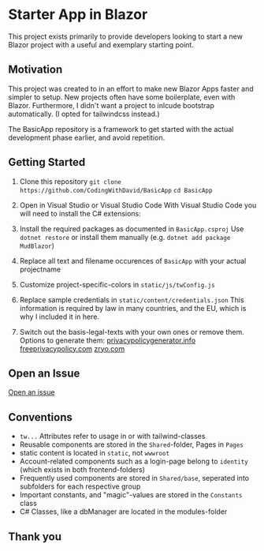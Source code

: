 
# Starter App in Blazor

This project exists primarily to provide developers looking to start a new Blazor project with a useful and exemplary starting point. 

## Motivation

This project was created to in an effort to make new Blazor Apps faster and simpler to setup. 
New projects often have some boilerplate, even with Blazor. Furthermore, I didn't want a project to inlcude bootstrap automatically. (I opted for tailwindcss instead.)

The BasicApp repository is a framework to get started with the actual development phase earlier, and avoid repetition.

## Getting Started

1. Clone this repository
`git clone https://github.com/CodingWithDavid/BasicApp`
`cd BasicApp`

2. Open in Visual Studio or Visual Studio Code
With Visual Studio Code you will need to install the C# extensions:

3. Install the required packages as documented in `BasicApp.csproj`
Use `dotnet restore` or install them manually (e.g. `dotnet add package MudBlazor`)

4. Replace all text and filename occurences of `BasicApp` with your actual projectname

5. Customize project-specific-colors in `static/js/twConfig.js`

6. Replace sample credentials in `static/content/credentials.json` 
This information is required by law in many countries, and the EU, which is why I included it in here.

6. Switch out the basis-legal-texts with your own ones or remove them.
Options to generate them:
[privacypolicygenerator.info](https://www.privacypolicygenerator.info/)
[freeprivacypolicy.com](https://www.freeprivacypolicy.com/free-privacy-policy-generator/)
[zryo.com](https://zyro.com/tools/privacy-policy-generator)


## Open an Issue

[Open an issue](https://github.com/DavideWiest/BasicApp/issues)

## Conventions

- `tw...` Attributes refer to usage in or with tailwind-classes
- Reusable components are stored in the `Shared`-folder, Pages in `Pages`
- static content is located in `static`, not `wwwroot`
- Account-related components such as a login-page belong to `identity` (which exists in both frontend-folders)
- Frequently used components are stored in `Shared/base`, seperated into subfolders for each respective group
- Important constants, and "magic"-values are stored in the `Constants` class 
- C# Classes, like a dbManager are located in the modules-folder

## Thank you
